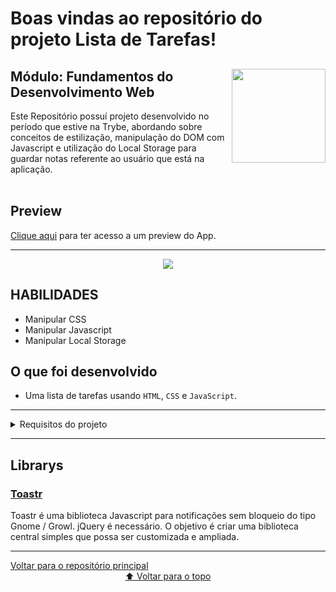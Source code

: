 # Boas vindas ao repositório do projeto Lista de Tarefas!

<div align="center">
  <img height="150px" align="right" src="https://theme.zdassets.com/theme_assets/9633455/9814df697eaf49815d7df109110815ff887b3457.png" />
  <div align="left" style="display: inline_block">
    <h2>Módulo: Fundamentos do Desenvolvimento Web</h2>
    <span>
      Este Repositório possuí projeto desenvolvido no período que estive na Trybe, abordando sobre conceitos de estilização, manipulação do DOM com Javascript e utilização do Local Storage para guardar notas referente ao usuário que está na aplicação.
    </span>
  </div>
  <br>
</div>

 
## Preview
<div align="left" style="display: inline_block">
  <a href="https://marlondlacerda.github.io/trybe-projetos/todo-list/">Clique aqui</a> para ter acesso a um preview do App.
</div>

---

<div align="center">
  <img src="https://user-images.githubusercontent.com/83839044/139926060-96ab3143-b9d7-4927-bc61-b59d4aca4091.png">
</div>

## HABILIDADES
- Manipular CSS
- Manipular Javascript
- Manipular Local Storage

## O que foi desenvolvido
- Uma lista de tarefas usando <code>HTML</code>, <code>CSS</code> e <code>JavaScript</code>.
---
<details>
    <summary>Requisitos do projeto</summary>

- [x] 1 - Crie um Header com um título em uma tag
- [x] 2 - Adicione abaixo do título um pequeno parágrafo dando a descrição do que acontece ao clicar
- [x] 3 - Adicione um input onde a pessoa usuária poderá digitar o nome do item que deseja adicionar à lista
- [x] 4 - Adicione uma lista ordernada de tarefas
- [x] 5 - Adicione um botão que ao ser clicado, um novo item deverá ser criado ao final da lista e o texto do input deve ser limpo
- [x] 6 - Ordene os itens da lista de tarefas por ordem de criação
- [x] 7 - Clicar em um item da lista deve alterar a cor de fundo do item para cinza
- [x] 8 - Não deve ser possível selecionar mais de um elemento da lista ao mesmo tempo
- [x] 9 - Clicar duas vezes em um item, faz com que ele seja riscado, indicando que foi completo. Deve ser possível desfazer essa ação clicando novamente duas vezes no item
- [x] 10 - Adicione um botão que ao ser clicado, deve apagar todos os itens da lista
- [x] 11 - Adicione um botão que ao ser clicado, remove somente os elementos finalizados da sua lista
### BÔNUS
- [x] 12 - Adicione um botão que salve o conteúdo da lista. Se você fechar e reabrir a página, a lista deve continuar no estado em que estava
- [x] 13 - Adicione dois botões, um com ícone ⬆ e outro com ⬇, que permitam mover o item selecionado para cima ou para baixo na lista de tarefas
- [x] 14 - Adicione um botão que quando clicado, remove o item selecionado
</details>

---
## Librarys

  <h3><a href="https://codeseven.github.io/toastr/">Toastr</a></h3>
  <span>Toastr é uma biblioteca Javascript para notificações sem bloqueio do tipo Gnome / Growl. jQuery é necessário. O objetivo é criar uma biblioteca central simples que possa ser customizada e ampliada.</span>
 
---
<div align="left">
  <a href="https://github.com/marlondlacerda/trybe-projetos">Voltar para o repositório principal</a>
</div>
<div align="center">
  <a href="https://github.com/marlondlacerda/trybe-projetos/tree/main/todo-list#readme">⬆ Voltar para o topo</a>
</div>
